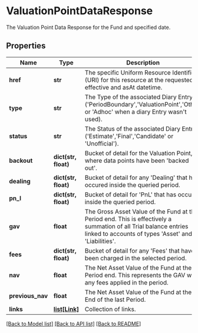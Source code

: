 # ValuationPointDataResponse

The Valuation Point Data Response for the Fund and specified date.

## Properties
Name | Type | Description | Notes
------------ | ------------- | ------------- | -------------
**href** | **str** | The specific Uniform Resource Identifier (URI) for this resource at the requested effective and asAt datetime. | [optional] 
**type** | **str** | The Type of the associated Diary Entry (&#39;PeriodBoundary&#39;,&#39;ValuationPoint&#39;,&#39;Other&#39; or &#39;Adhoc&#39; when a diary Entry wasn&#39;t used). | 
**status** | **str** | The Status of the associated Diary Entry (&#39;Estimate&#39;,&#39;Final&#39;,&#39;Candidate&#39; or &#39;Unofficial&#39;). | 
**backout** | **dict(str, float)** | Bucket of detail for the Valuation Point, where data points have been &#39;backed out&#39;. | 
**dealing** | **dict(str, float)** | Bucket of detail for any &#39;Dealing&#39; that has occured inside the queried period. | 
**pn_l** | **dict(str, float)** | Bucket of detail for &#39;PnL&#39; that has occured inside the queried period. | 
**gav** | **float** | The Gross Asset Value of the Fund at the Period end. This is effectively a summation of all Trial balance entries linked to accounts of types &#39;Asset&#39; and &#39;Liabilities&#39;. | 
**fees** | **dict(str, float)** | Bucket of detail for any &#39;Fees&#39; that have been charged in the selected period. | 
**nav** | **float** | The Net Asset Value of the Fund at the Period end. This represents the GAV with any fees applied in the period. | 
**previous_nav** | **float** | The Net Asset Value of the Fund at the End of the last Period. | 
**links** | [**list[Link]**](Link.md) | Collection of links. | [optional] 

[[Back to Model list]](../README.md#documentation-for-models) [[Back to API list]](../README.md#documentation-for-api-endpoints) [[Back to README]](../README.md)


